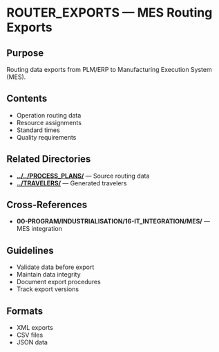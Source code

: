 # ROUTER_EXPORTS — MES Routing Exports

## Purpose
Routing data exports from PLM/ERP to Manufacturing Execution System (MES).

## Contents
- Operation routing data
- Resource assignments
- Standard times
- Quality requirements

## Related Directories
- **[../../PROCESS_PLANS/](../../PROCESS_PLANS/)** — Source routing data
- **[../TRAVELERS/](../TRAVELERS/)** — Generated travelers

## Cross-References
- **00-PROGRAM/INDUSTRIALISATION/16-IT_INTEGRATION/MES/** — MES integration

## Guidelines
- Validate data before export
- Maintain data integrity
- Document export procedures
- Track export versions

## Formats
- XML exports
- CSV files
- JSON data
